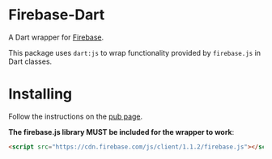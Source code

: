 # Firebase-Dart

A Dart wrapper for [Firebase](https://www.firebase.com).

This package uses `dart:js` to wrap functionality provided by `firebase.js`
in Dart classes.

# Installing

Follow the instructions on the [pub page](http://pub.dartlang.org/packages/firebase#installing).

**The firebase.js library MUST be included for the wrapper to work**:

```html
<script src="https://cdn.firebase.com/js/client/1.1.2/firebase.js"></script>
```
